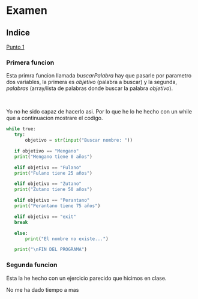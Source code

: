 # Examen
## Indice
[Punto 1](#punto-1)


### Primera funcion


Esta primra funcion llamada _buscarPalabra_ hay que pasarle por parametro dos variables, la primera es _objetivo_ (palabra a buscar) y la segunda, _palabras_ (array/lista de palabras donde buscar la palabra _objetivo_).

<br>

Yo no he sido capaz de hacerlo asi. Por lo que he lo he hecho con un while que a continuacion mostrare el codigo.
 ```python
 while true:
    try:
        objetivo = str(input("Buscar nombre: "))

    if objetivo == "Mengano"
    print("Mengano tiene 0 años")

    elif objetivo == "Fulano"
    print("Fulano tiene 25 años")

    elif objetivo == "Zutano"
    print("Zutano tiene 50 años")

    elif objetivo == "Perantano"
    print("Perantano tiene 75 años")

    elif objetivo == "exit"
    break

    else:
        print("El nombre no existe...")

    print("\nFIN DEL PROGRAMA")
```
### Segunda funcion
Esta la he hecho con un ejercicio parecido que hicimos en clase.

No me ha dado tiempo a mas